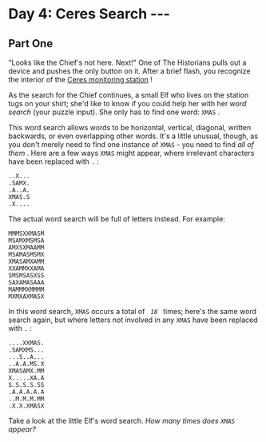 # Day 4: Ceres Search ---
## Part One

"Looks like the Chief's not here. Next!" One of The Historians pulls out
a device and pushes the only button on it. After a brief flash, you
recognize the interior of the [Ceres monitoring station](/2019/day/10) !

As the search for the Chief continues, a small Elf who lives on the
station tugs on your shirt; she'd like to know if you could help her
with her *word search* (your puzzle input). She only has to find one
word: ` XMAS ` .

This word search allows words to be horizontal, vertical, diagonal,
written backwards, or even overlapping other words. It's a little
unusual, though, as you don't merely need to find one instance of
` XMAS ` - you need to find *all of them* . Here are a few ways ` XMAS `
might appear, where irrelevant characters have been replaced with ` . `
:

    ..X...
    .SAMX.
    .A..A.
    XMAS.S
    .X....

The actual word search will be full of letters instead. For example:

    MMMSXXMASM
    MSAMXMSMSA
    AMXSXMAAMM
    MSAMASMSMX
    XMASAMXAMM
    XXAMMXXAMA
    SMSMSASXSS
    SAXAMASAAA
    MAMMMXMMMM
    MXMXAXMASX

In this word search, ` XMAS ` occurs a total of ` `*`18`*` ` times;
here's the same word search again, but where letters not involved in any
` XMAS ` have been replaced with ` . ` :

    ....XXMAS.
    .SAMXMS...
    ...S..A...
    ..A.A.MS.X
    XMASAMX.MM
    X.....XA.A
    S.S.S.S.SS
    .A.A.A.A.A
    ..M.M.M.MM
    .X.X.XMASX

Take a look at the little Elf's word search. *How many times does
` XMAS ` appear?*
